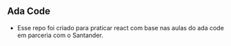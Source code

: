 ## Ada Code

- Esse repo foi criado para praticar react com base nas aulas do ada code em parceria com o Santander.
